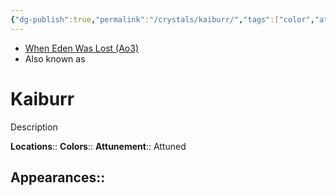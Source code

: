```yaml
---
{"dg-publish":true,"permalink":"/crystals/kaiburr/","tags":["color","attuned","crystal"],"noteIcon":"saber1"}
---
```


- [When Eden Was Lost (Ao3)](https://archiveofourown.org/works/19334440/chapters/45992584)
- Also known as 

# Kaiburr
Description

**Locations**:: 
**Colors**:: 
**Attunement**:: Attuned

**Appearances**::
- 